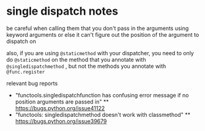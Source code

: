 # single dispatch notes

be careful when calling them that you don't pass in the arguments using keyword arguments
or else it can't figure out the position of the argument to dispatch on

also, if you are using `@staticmethod` with your dispatcher, you need to only do `@staticmethod` on the method that you
annotate with `@singledispatchmethod` , but not the methods you annotate with `@func.register`

relevant bug reports

* "functools.singledispatchfunction has confusing error message if no position arguments are passed in"
** https://bugs.python.org/issue41122
* "functools: singledispatchmethod doesn't work with classmethod"
** https://bugs.python.org/issue39679
